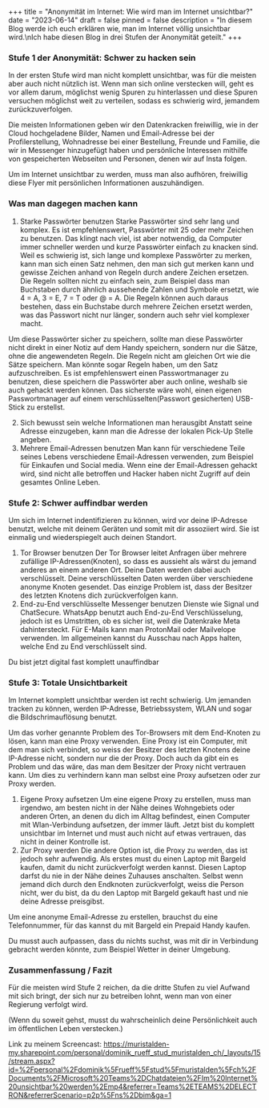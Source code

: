 +++
title = "Anonymität im Internet: Wie wird man im Internet unsichtbar?"
date = "2023-06-14"
draft = false
pinned = false
description = "In diesem Blog werde ich euch erklären wie, man im Internet völlig unsichtbar wird.\nIch habe diesen Blog in drei Stufen der Anonymität geteilt."
+++
### Stufe 1 der Anonymität: Schwer zu hacken sein

In der ersten Stufe wird man nicht komplett unsichtbar, was für die meisten aber auch nicht nützlich ist.
Wenn man sich online verstecken will, geht es vor allem darum, möglichst wenig Spuren zu hinterlassen und diese Spuren versuchen möglichst weit zu verteilen, sodass es schwierig wird, jemandem zurückzuverfolgen.

Die meisten Informationen geben wir den Datenkracken freiwillig, wie in der Cloud hochgeladene Bilder, Namen und Email-Adresse bei der Profilerstellung, Wohnadresse bei einer Bestellung, Freunde und Familie, die wir in Messenger hinzugefügt haben und persönliche Interessen mithilfe von gespeicherten Webseiten und Personen, denen wir auf Insta folgen.

Um im Internet unsichtbar zu werden, muss man also aufhören, freiwillig diese Flyer mit persönlichen Informationen auszuhändigen. 

### Was man dagegen machen kann

1. Starke Passwörter benutzen
   Starke Passwörter sind sehr lang und komplex. Es ist empfehlenswert, Passwörter mit 25 oder mehr Zeichen zu benutzen. Das klingt nach viel, ist aber notwendig, da Computer immer schneller werden und kurze Passwörter einfach zu knacken sind. Weil es schwierig ist, sich lange und komplexe Passwörter zu merken, kann man sich einen Satz nehmen, den man sich gut merken kann und gewisse Zeichen anhand von Regeln durch andere Zeichen ersetzen. Die Regeln sollten nicht zu einfach sein, zum Beispiel dass man Buchstaben durch ähnlich aussehende Zahlen und Symbole ersetzt, wie 4 = A, 3 = E, 7 = T oder @ = A. Die Regeln können auch daraus bestehen, dass ein Buchstabe durch mehrere Zeichen ersetzt werden, was das Passwort nicht nur länger, sondern auch sehr viel komplexer macht.

Um diese Passwörter sicher zu speichern, sollte man diese Passwörter nicht direkt in einer Notiz auf dem Handy speichern, sondern nur die Sätze, ohne die angewendeten Regeln. Die Regeln nicht am gleichen Ort wie die Sätze speichern. Man könnte sogar Regeln haben, um den Satz aufzuschreiben. Es ist empfehlenswert einen Passwortmanager zu benutzen, diese speichern die Passwörter aber auch online, weshalb sie auch gehackt werden können. Das sicherste wäre wohl, einen eigenen Passwortmanager auf einem verschlüsselten(Passwort gesicherten) USB-Stick zu erstellst.

2. Sich bewusst sein welche Informationen man herausgibt
   Anstatt seine Adresse einzugeben, kann man die Adresse der lokalen Pick-Up Stelle angeben.
3. Mehrere Email-Adressen benutzen
   Man kann für verschiedene Teile seines Lebens verschiedene Email-Adressen verwenden, zum Beispiel für Einkaufen und Social media. Wenn eine der Email-Adressen gehackt wird, sind nicht alle betroffen und Hacker haben nicht Zugriff auf dein gesamtes Online Leben.

### Stufe 2: Schwer auffindbar werden

Um sich im Internet indentifizieren zu können, wird vor deine IP-Adresse benutzt, welche mit deinem Geräten und somit mit dir assoziiert wird. Sie ist einmalig und wiederspiegelt auch deinen Standort.

1. Tor Browser benutzen
   Der Tor Browser leitet Anfragen über mehrere zufällige IP-Adressen(Knoten), so dass es aussieht als wärst du jemand anderes an einem anderen Ort. Deine Daten werden dabei auch verschlüsselt. Deine verschlüsselten Daten werden über verschiedene anonyme Knoten gesendet. Das einzige Problem ist, dass der Besitzer des letzten Knotens dich zurückverfolgen kann.
2. End-zu-End verschlüsselte Messenger benutzen
   Dienste wie Signal und ChatSecure. WhatsApp benutzt auch End-zu-End Verschlüsselung, jedoch ist es Umstritten, ob es sicher ist, weil die Datenkrake Meta dahintersteckt. Für E-Mails kann man ProtonMail oder Mailvelope verwenden. Im allgemeinen kannst du Ausschau nach Apps halten, welche End zu End verschlüsselt sind.

Du bist jetzt digital fast komplett unauffindbar 

### Stufe 3: Totale Unsichtbarkeit

Im Internet komplett unsichtbar werden ist recht schwierig. Um jemanden tracken zu können, werden IP-Adresse, Betriebssystem, WLAN und sogar die Bildschrimauflösung benutzt.

Um das vorher genannte Problem des Tor-Browsers mit dem End-Knoten zu lösen, kann man eine Proxy verwenden. Eine Proxy ist ein Computer, mit dem man sich verbindet, so weiss der Besitzer des letzten Knotens deine IP-Adresse nicht, sondern nur die der Proxy. Doch auch da gibt ein es Problem und das wäre, das man dem Besitzer der Proxy nicht vertrauen kann. Um dies zu verhindern kann man selbst eine Proxy aufsetzen oder zur Proxy werden.

1. Eigene Proxy aufsetzen
   Um eine eigene Proxy zu erstellen, muss man irgendwo, am besten nicht in der Nähe deines Wohngebiets oder anderen Orten, an denen du dich im Alltag befindest, einen Computer mit Wlan-Verbindung aufsetzen, der immer läuft. Jetzt bist du komplett unsichtbar im Internet und must auch nicht auf etwas vertrauen, das nicht in deiner Kontrolle ist.
2. Zur Proxy werden
   Die andere Option ist, die Proxy zu werden, das ist jedoch sehr aufwendig. Als erstes must du einen Laptop mit Bargeld kaufen, damit du nicht zurückverfolgt werden kannst. Diesen Laptop darfst du nie in der Nähe deines Zuhauses anschalten. Selbst wenn jemand dich durch den Endknoten zurückverfolgt, weiss die Person nicht, wer du bist, da du den Laptop mit Bargeld gekauft hast und nie deine Adresse preisgibst.

Um eine anonyme Email-Adresse zu erstellen, brauchst du eine Telefonnummer, für das kannst du mit Bargeld ein Prepaid Handy kaufen. 

Du musst auch aufpassen, dass du nichts suchst, was mit dir in Verbindung gebracht werden könnte, zum Beispiel Wetter in deiner Umgebung.

### Zusammenfassung / Fazit

Für die meisten wird Stufe 2 reichen, da die dritte Stufen zu viel Aufwand mit sich bringt, der sich nur  zu betreiben lohnt, wenn man von einer Regierung verfolgt wird.

(Wenn du soweit gehst, musst du wahrscheinlich deine Persönlichkeit auch im öffentlichen Leben verstecken.)



Link zu meinem Screencast: https://muristalden-my.sharepoint.com/personal/dominik_rueff_stud_muristalden_ch/_layouts/15/stream.aspx?id=%2Fpersonal%2Fdominik%5Frueff%5Fstud%5Fmuristalden%5Fch%2FDocuments%2FMicrosoft%20Teams%2DChatdateien%2FIm%20Internet%20unsichtbar%20werden%2Emp4&referrer=Teams%2ETEAMS%2DELECTRON&referrerScenario=p2p%5Fns%2Dbim&ga=1